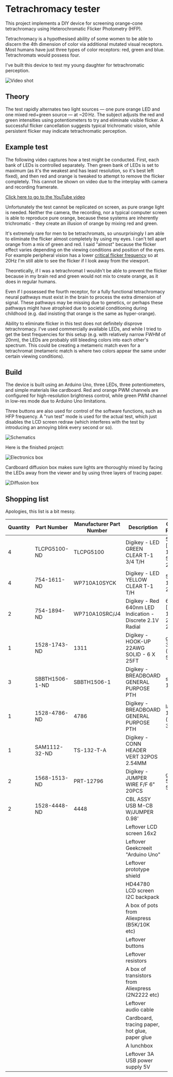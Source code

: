 # Tetrachromacy tester

This project implements a DIY device for screening orange-cone tetrachromacy using Heterochromatic Flicker Photometry (HFP).

Tetrachromacy is a hypothesised ability of some women to be able to discern the 4th dimension of color via additional mutated visual receptors. Most humans have just three types of color receptors: red, green and blue. Tetrachromats would possess four.

I've built this device to test my young daughter for tetrachromatic perception.

![Video shot](video_shot.png)

## Theory

The test rapidly alternates two light sources — one pure orange LED and one mixed red+green source — at ~20 Hz. The subject adjusts the red and green intensities using potentiometers to try and eliminate visible flicker. A successful flicker cancellation suggests typical trichromatic vision, while persistent flicker may indicate tetrachromatic perception.

## Example test

The following video captures how a test might be conducted. First, each bank of LEDs is controlled separately. Then green bank of LEDs is set to maximum (as it's the weakest and has least resolution, so it's best left fixed), and then red and orange is tweaked to attempt to remove the flicker completely. This cannot be shown on video due to the interplay with camera and recording framerate.

[Click here to go to the YouTube video](https://www.youtube.com/watch?v=fo7DTIZ4m54)

Unfortunately the test cannot be replicated on screen, as pure orange light is needed. Neither the camera, the recording, nor a typical computer screen is able to reproduce pure orange, because these systems are inherently trichromatic - they create an illusion of orange by mixing red and green.

It's extremely rare for men to be tetrachromats, so unsurprisingly I am able to eliminate the flicker almost completely by using my eyes. I can't tell apart orange from a mix of green and red. I said "almost" because the flicker effect varies depending on the viewing conditions and position of the eyes. For example peripheral vision has a lower [critical flicker frequency](https://en.wikipedia.org/wiki/Flicker_fusion_threshold]) so at 20Hz I'm still able to see the flicker if I look away from the viewport.

Theoretically, if I was a tetrachromat I wouldn't be able to prevent the flicker because in my brain red and green would not mix to create orange, as it does in regular humans.

Even if I possessed the fourth receptor, for a fully functional tetrachromacy neural pathways must exist in the brain to process the extra dimension of signal. These pathways may be missing due to genetics, or perhaps these pathways might have atrophied due to societal conditioning during childhood (e.g. dad insisting that orange is the same as hyper-orange). 

Ability to eliminate flicker in this test does not definitely disprove tetrachromacy. I've used commercially available LEDs, and while I tried to get the best frequencies for this setup (e.g. with relatively narrow FWHM of 20nm), the LEDs are probably still bleeding colors into each other's spectrum. This could be creating a metameric match even for a tetrachromat (metameric match is where two colors appear the same under certain viewing conditions).

## Build

The device is built using an Arduino Uno, three LEDs, three potentiometers, and simple materials like cardboard. Red and orange PWM channels are configured for high-resolution brightness control, while green PWM channel in low-res mode due to Arduino Uno limitations.

Three buttons are also used for control of the software functions, such as HFP frequency. A "run test" mode is used for the actual test, which just disables the LCD screen redraw (which interferes with the test by introducing an annoying blink every second or so).

![Schematics](schematics.jpg)

Here is the finished project:

![Electronics box](entire_setup.jpeg)

Cardboard diffusion box makes sure lights are thoroughly mixed by facing the LEDs away from the viewer and by using three layers of tracing paper.

![Diffusion box](diffusion_box.jpeg)

## Shopping list

Apologies, this list is a bit messy.

| Quantity | Part Number    | Manufacturer Part Number | Description                                               | Customer Reference              |
| -------- | -------------- | ------------------------ | --------------------------------------------------------- | ------------------------------- |
| 4        | TLCPG5100-ND   | TLCPG5100                | Digikey - LED GREEN CLEAR T-1 3/4 T/H                     | 562 [563nm] 1250mcd 50mA 2.1V   |
| 4        | 754-1611-ND    | WP710A10SYCK             | Digikey - LED YELLOW CLEAR T-1 T/H                        | 590nm 1500mcd 20mA 2V           |
| 2        | 754-1894-ND    | WP710A10SRC/J4           | Digikey - Red 640nm LED Indication - Discrete 2.1V Radial | 640nm [660nm] 1500mcd 20mA 2.1V |
| 1        | 1528-1743-ND   | 1311                     | Digikey - HOOK-UP 22AWG SOLID - 6 X 25FT                  | good for 300 mA (0.3 A) @ 5V    |
| 3        | SBBTH1506-1-ND | SBBTH1506-1              | Digikey - BREADBOARD GENERAL PURPOSE PTH                  | small 15x8                      |
| 1        | 1528-4786-ND   | 4786                     | Digikey - BREADBOARD GENERAL PURPOSE PTH                  | large 18x22 (maybe 3?)          |
| 1        | SAM1112-32-ND  | TS-132-T-A               | Digikey - CONN HEADER VERT 32POS 2.54MM                   |                                 |
| 2        | 1568-1513-ND   | PRT-12796                | Digikey - JUMPER WIRE F/F 6" 20PCS                        | good for 50 mA @ 5V             |
| 2        | 1528-4448-ND   | 4448                     | CBL ASSY USB M-CB W/JUMPER 0.98'                          |                                 |
|          |                |                          | Leftover LCD screen 16x2                                  |                                 |
|          |                |                          | Leftover Geekcreeit "Arduino Uno"                         |                                 |
|          |                |                          | Leftover prototype shield                                 |                                 |
|          |                |                          | HD44780 LCD screen I2C backpack                           |                                 |
|          |                |                          | A box of pots from Aliexpress (B5K/10K etc)               |                                 |
|          |                |                          | Leftover buttons                                          |                                 |
|          |                |                          | Leftover resistors                                        |                                 |
|          |                |                          | A box of transistors from Aliexpress (2N2222 etc)         |                                 |
|          |                |                          | Leftover audio cable                                      |                                 |
|          |                |                          | Cardboard, tracing paper, hot glue, paper glue            |                                 |
|          |                |                          | A lunchbox                                                |                                 |
|          |                |                          | Leftover 3A USB power supply 5V                           |                                 |